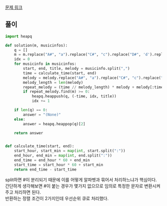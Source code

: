 [문제 링크](https://programmers.co.kr/learn/courses/30/lessons/17683)


## 풀이
```python
import heapq

def solution(m, musicinfos):
    q = []
    m = m.replace("A#", "a").replace("C#", "c").replace("D#", 'd').replace("F#", 'f').replace("G#", 'g')
    idx = 0
    for musicinfo in musicinfos:
        start, end, title, melody = musicinfo.split(",")
        time = calculate_time(start, end)
        melody = melody.replace("A#", "a").replace("C#", "c").replace("D#", 'd').replace("F#", 'f').replace("G#", 'g')
        melody_length = len(melody)
        repeat_melody = (time // melody_length) * melody + melody[:time % melody_length]
        if repeat_melody.find(m) >= 0:
            heapq.heappush(q, (-time, idx, title))
            idx += 1

    if len(q) == 0:
        answer = "(None)"
    else:
        answer = heapq.heappop(q)[2]

    return answer


def calculate_time(start, end):
    start_hour, start_min = map(int, start.split(":"))
    end_hour, end_min = map(int, end.split(":"))
    end_time = end_hour * 60 + end_min
    start_time = start_hour * 60 + start_min
    return end_time - start_time
```
split하면 #이 분리되기 때문에 이를 어떻게 알파벳과 묶어서 처리하느냐가 핵심이다.  
간단하게 생각해보면 #이 붙는 경우가 몇가지 없으므로 임의로 특정한 문자로 변환시켜주고 처리하면 된다.  
반환하는 정렬 조건이 2가지인데 우선순위 큐로 처리했다.